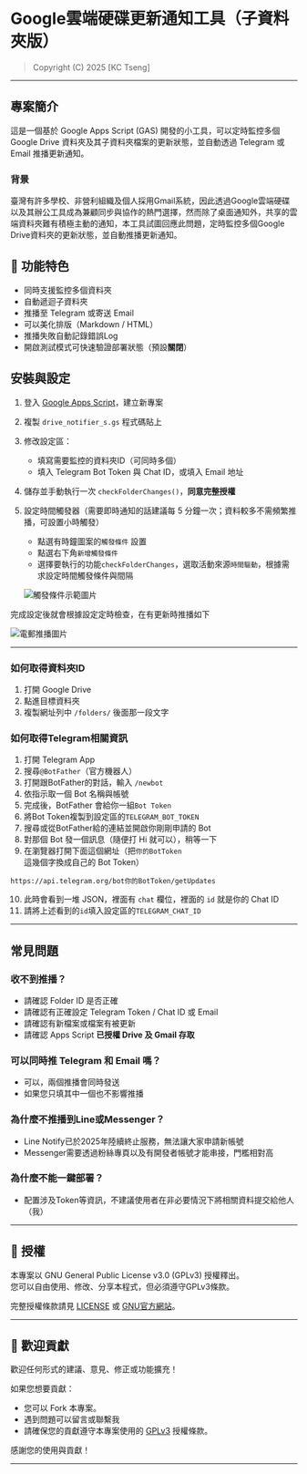 # Google雲端硬碟更新通知工具（子資料夾版）

> Copyright (C) 2025 [KC Tseng]

---

## 專案簡介

這是一個基於 Google Apps Script (GAS) 開發的小工具，可以定時監控多個 Google Drive 資料夾及其子資料夾檔案的更新狀態，並自動透過 Telegram 或 Email 推播更新通知。

### 背景

臺灣有許多學校、非營利組織及個人採用Gmail系統，因此透過Google雲端硬碟以及其辦公工具成為兼顧同步與協作的熱門選擇，然而除了桌面通知外，共享的雲端資料夾難有積極主動的通知，本工具試圖回應此問題，定時監控多個Google Drive資料夾的更新狀態，並自動推播更新通知。



## 🚀 功能特色
- 同時支援監控多個資料夾
- 自動遞迴子資料夾
- 推播至 Telegram 或寄送 Email
- 可以美化排版（Markdown / HTML）
- 推播失敗自動記錄錯誤Log
- 開啟測試模式可快速驗證部署狀態（預設**關閉**）


## 安裝與設定

1. 登入 [Google Apps Script](https://script.google.com/)，建立新專案
2. 複製 `drive_notifier_s.gs` 程式碼貼上
3. 修改設定區：
   - 填寫需要監控的資料夾ID（可同時多個）
   - 填入 Telegram Bot Token 與 Chat ID，或填入 Email 地址
4. 儲存並手動執行一次 `checkFolderChanges()`，**同意完整授權**
5. 設定時間觸發器（需要即時通知的話建議每 5 分鐘一次；資料較多不需頻繁推播，可設置小時觸發）
    * 點選有時鐘圖案的`觸發條件` 設置
    * 點選右下角`新增觸發條件`
    * 選擇要執行的功能`checkFolderChanges`，選取活動來源`時間驅動`，根據需求設定時間觸發條件與間隔
    
    ![觸發條件示範圖片](https://ik.imagekit.io/kctseng/trigger.png?updatedAt=1745894510762)

完成設定後就會根據設定定時檢查，在有更新時推播如下

![電郵推播圖片](https://ik.imagekit.io/kctseng/IMG_4744.jpg?updatedAt=1745894863680)



---

### 如何取得資料夾ID
1.  打開 Google Drive
2.  點進目標資料夾
3.  複製網址列中 `/folders/` 後面那一段文字

### 如何取得Telegram相關資訊
1. 打開 Telegram App
2. 搜尋`@BotFather`（官方機器人）
3. 打開跟BotFather的對話，輸入 `/newbot`
4. 依指示取一個 Bot 名稱與帳號
5. 完成後，BotFather 會給你一組`Bot Token`
6. 將Bot Token複製到設定區的`TELEGRAM_BOT_TOKEN`
7. 搜尋或從BotFather給的連結並開啟你剛剛申請的 Bot
8. 對那個 Bot 發一個訊息（隨便打 Hi 就可以），稍等一下
9. 在瀏覽器打開下面這個網址（把`你的BotToken`這幾個字換成自己的 Bot Token）

```
https://api.telegram.org/bot你的BotToken/getUpdates

```
10. 此時會看到一堆 JSON，裡面有 `chat` 欄位，裡面的 `id` 就是你的 Chat ID
11. 請將上述看到的`id`填入設定區的`TELEGRAM_CHAT_ID`





---

## 常見問題

### 收不到推播？
- 請確認 Folder ID 是否正確
- 請確認有正確設定 Telegram Token / Chat ID 或 Email
- 請確認有新檔案或檔案有被更新
- 請確認 Apps Script **已授權 Drive 及 Gmail 存取**

### 可以同時推 Telegram 和 Email 嗎？
- 可以，兩個推播會同時發送
- 如果您只填其中一個也不影響推播

### 為什麼不推播到Line或Messenger？
- Line Notify已於2025年陸續終止服務，無法讓大家申請新帳號
- Messenger需要透過粉絲專頁以及有開發者帳號才能串接，門檻相對高

### 為什麼不能一鍵部署？
- 配置涉及Token等資訊，不建議使用者在非必要情況下將相關資料提交給他人（我）



---

## 📄 授權

本專案以 GNU General Public License v3.0 (GPLv3) 授權釋出。  
您可以自由使用、修改、分享本程式，但必須遵守GPLv3條款。

完整授權條款請見 [LICENSE](./LICENSE) 或 [GNU官方網站](https://www.gnu.org/licenses/gpl-3.0.html)。

---


## 🤝 歡迎貢獻

歡迎任何形式的建議、意見、修正或功能擴充！

如果您想要貢獻：

- 您可以 Fork 本專案。
- 遇到問題可以留言或聯繫我                
- 請確保您的貢獻遵守本專案使用的 [GPLv3](https://www.gnu.org/licenses/gpl-3.0.html) 授權條款。


感謝您的使用與貢獻！

---
